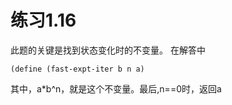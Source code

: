 # 练习1.16

此题的关键是找到状态变化时的不变量。
在解答中
```racket
(define (fast-expt-iter b n a)
```
其中，a*b^n，就是这个不变量。最后,n==0时，返回a